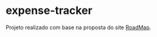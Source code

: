 # expense-tracker

Projeto realizado com base na proposta do site [RoadMap](https://roadmap.sh/projects/expense-tracker).
